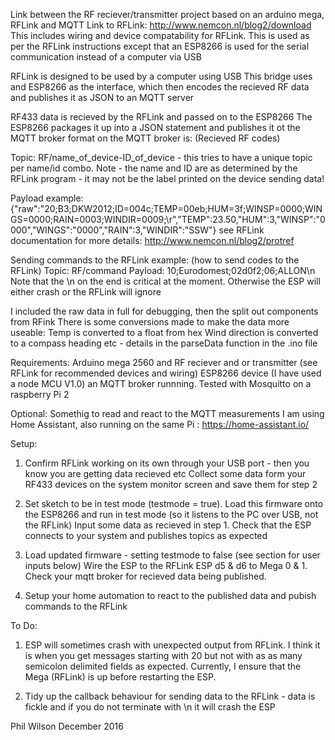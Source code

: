 Link between the RF reciever/transmitter project based on an arduino mega, RFLink and MQTT
Link to RFLink: http://www.nemcon.nl/blog2/download
This includes wiring and device compatability for RFLink. 
This is used as per the RFLink instructions except that 
 an ESP8266 is used for the serial communication instead of a computer via USB


RFLink is designed to be used by a computer using USB
This bridge uses and ESP8266 as the interface, which then encodes the recieved RF data and publishes it as JSON to an MQTT server

RF433 data is recieved by the RFLink and passed on to the ESP8266
The ESP8266 packages it up into a JSON statement and publishes it ot the MQTT broker
format on the MQTT broker is: (Recieved RF codes)

Topic: RF/name_of_device-ID_of_device     - this tries to have a unique topic per name/id combo. 
    Note - the name and ID are as determined by the RFLink program - it may not be the label printed on the device sending data!

Payload example: {"raw":"20;B3;DKW2012;ID=004c;TEMP=00eb;HUM=3f;WINSP=0000;WINGS=0000;RAIN=0003;WINDIR=0009;\r","TEMP":23.50,"HUM":3,"WINSP":"0000","WINGS":"0000","RAIN":3,"WINDIR":"SSW"}
see RFLink documentation for more details: http://www.nemcon.nl/blog2/protref

Sending commands to the RFLink example: (how to send codes to the RFLink)
Topic: RF/command
Payload: 10;Eurodomest;02d0f2;06;ALLON\n
    Note that the \n on the end is critical at the moment. Otherwise the ESP will either crash or the RFLink will ignore



I included the raw data in full for debugging, then the split out components from RFink
There is some conversions made to make the data more useable:
    Temp is converted to a float from hex
    Wind direction is converted to a compass heading
    etc - details in the parseData function in the .ino file 


Requirements:
Arduino mega 2560 and RF reciever and or transmitter (see RFLink for recommended devices and wiring)
ESP8266 device (I have used a node MCU V1.0)
an MQTT broker runnning. Tested with Mosquitto on a raspberry Pi 2

Optional: 
Somethig to read and react to the MQTT measurements
I am using Home Assistant, also running on the same Pi : https://home-assistant.io/


Setup:
1) Confirm RFLink working on its own through your USB port - then you know you are getting data recieved etc
    Collect some data form your RF433 devices on the system monitor screen and save them for step 2

2) Set sketch to be in test mode (testmode = true). 
   Load this firmware onto the ESP8266 and run in test mode (so it listens to the PC over USB, not the RFLink)
    Input some data as recieved in step 1. Check that the ESP connects to your system and publishes topics as expected

3) Load updated firmware - setting testmode to false (see section for user inputs below)
    Wire the ESP to the RFLink ESP d5 & d6  to Mega 0 & 1.
    Check your mqtt broker for recieved data being published.
 
4) Setup your home automation to react to the published data and pubish commands to the RFLink 
      
To Do:
1) ESP will sometimes crash with unexpected output from RFLink. 
    I think it is when you get messages starting with 20 but not with as as many semicolon delimited fields as expected.
    Currently, I ensure that the Mega (RFLink) is up before restarting the ESP.

2) Tidy up the callback behaviour for sending data to the RFLink - data is fickle and if you do not terminate with \n it will crash the ESP
  
  
Phil Wilson December 2016
